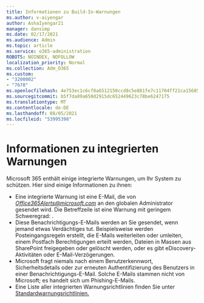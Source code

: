 ```yaml
---
title: Informationen zu Build-In-Warnungen
ms.author: v-aiyengar
author: AshaIyengar21
manager: dansimp
ms.date: 02/17/2021
ms.audience: Admin
ms.topic: article
ms.service: o365-administration
ROBOTS: NOINDEX, NOFOLLOW
localization_priority: Normal
ms.collection: Adm_O365
ms.custom:
- "3200002"
- "7670"
ms.openlocfilehash: 4e753ec1c6cf8a6512150ccd8c5e881fe7c11704ff21ca15685a505a8f106da2
ms.sourcegitcommit: b5f7da89a650d2915dc652449623c78be6247175
ms.translationtype: MT
ms.contentlocale: de-DE
ms.lasthandoff: 08/05/2021
ms.locfileid: "53995398"
---
```

# <a name="about-built-in-alerts"></a>Informationen zu integrierten Warnungen

Microsoft 365 enthält einige integrierte Warnungen, um Ihr System zu schützen. Hier sind einige Informationen zu ihnen:

- Eine integrierte Warnung ist eine E-Mail, die von *Office365Alerts@microsoft.com* an den globalen Administrator gesendet wird. Die Betreffzeile ist eine Warnung mit geringem Schweregrad: <name of alert policy> .
- Diese Benachrichtigungs-E-Mails werden an Sie gesendet, wenn jemand etwas Verdächtiges tut. Beispielsweise werden Posteingangsregeln erstellt, die E-Mails weiterleiten oder umleiten, einem Postfach Berechtigungen erteilt werden, Dateien in Massen aus SharePoint freigegeben oder gelöscht werden, oder es gibt eDiscovery-Aktivitäten oder E-Mail-Verzögerungen.
- Microsoft fragt niemals nach einem Benutzerkennwort, Sicherheitsdetails oder zur erneuten Authentifizierung des Benutzers in einer Benachrichtigungs-E-Mail. Solche E-Mails stammen nicht von Microsoft; es handelt sich um Phishing-E-Mails.
- Eine Liste aller integrierten Warnungsrichtlinien finden Sie unter [Standardwarnungsrichtlinien.](https://go.microsoft.com/fwlink/?linkid=2103170)